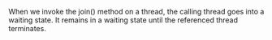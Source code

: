 When we invoke the join() method on a thread, the calling thread goes into a waiting state. It remains in a waiting state until the referenced thread terminates.
